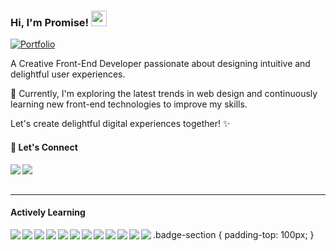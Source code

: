 ### Hi, I'm Promise! <img src="https://media.giphy.com/media/hvRJCLFzcasrR4ia7z/giphy.gif" width="25px">

[![Portfolio](https://img.shields.io/website?down_message=%E2%96%BC&label=Portfolio&style=for-the-badge&up_message=%E2%96%B2&url=http%3A%2F%2Fdipanjande.com%2F)]([https://dipanjande.com](https://promisehlungwani.netlify.app/))

A Creative Front-End Developer passionate about designing intuitive and delightful user experiences.

🌱 Currently, I'm exploring the latest trends in web design and continuously learning new front-end technologies to improve my skills.


Let's create delightful digital experiences together! ✨

#### 💌 Let's Connect

<a href="https://www.linkedin.com/in/promise-hlungwani/"><img align="left" src="https://img.shields.io/badge/LinkedIn-0A66C2?&style=for-the-badge&logo=LinkedIn&logoColor=white" /></a>
<a href="mailto:shitshembiso0@gmail.com"><img align="left" src="https://img.shields.io/badge/Email-EA4335?&style=for-the-badge&logo=Gmail&logoColor=white" /></a>


<br/><br/>

---


<h4>Actively Learning</h4>

<div class="badge-section">
  <img align="left" src="https://img.shields.io/badge/python-1c1c1c?&style=flat-square&logo=python" />
  <img align="left" src="https://img.shields.io/badge/HTML5-1c1c1c?&style=flat-square&logo=HTML5" />
  <img align="left" src="https://img.shields.io/badge/CSS3-1c1c1c?&style=flat-square&logo=CSS3" />
  <img align="left" src="https://img.shields.io/badge/Sass-1c1c1c?&style=flat-square&logo=Sass" />
  <img align="left" src="https://img.shields.io/badge/Tailwind-1c1c1c?&style=flat-square&logo=Tailwind" />
  <img align="left" src="https://img.shields.io/badge/JavaScript-1c1c1c?&style=flat-square&logo=JavaScript" />
  <img align="left" src="https://img.shields.io/badge/CSharp-1c1c1c?&style=flat-square&logo=CSharp" />
  <img align="left" src="https://img.shields.io/badge/React-1c1c1c?&style=flat-square&logo=React" />
  <img align="left" src="https://img.shields.io/badge/TypeScript-1c1c1c?&style=flat-square&logo=TypeScript" />
  <img align="left" src="https://img.shields.io/badge/Angular-1c1c1c?&style=flat-square&logo=Angular" />
  <img align="left" src="https://img.shields.io/badge/Vue.js-1c1c1c?&style=flat-square&logo=Vue.js" />
  <img align="left" src="https://img.shields.io/badge/Git-1c1c1c?&style=flat-square&logo=Git" />
</div>
.badge-section {
  padding-top: 100px; 
}

  

  


